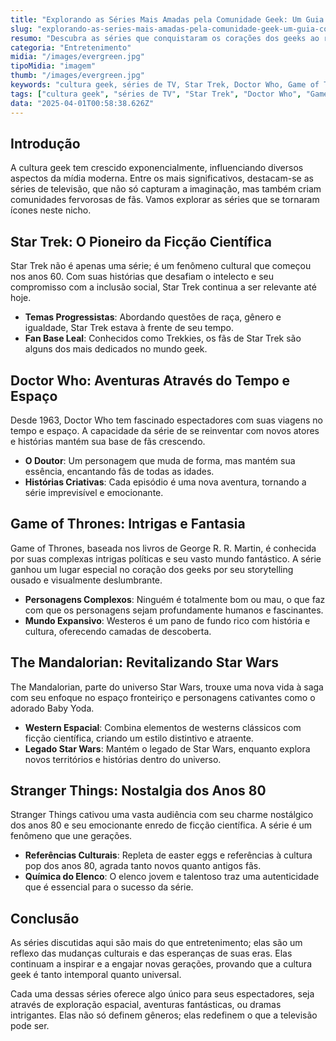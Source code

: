 ```yaml
---
title: "Explorando as Séries Mais Amadas pela Comunidade Geek: Um Guia Completo"
slug: "explorando-as-series-mais-amadas-pela-comunidade-geek-um-guia-completo"
resumo: "Descubra as séries que conquistaram os corações dos geeks ao redor do mundo. Este artigo detalha as características, histórias e o impacto cultural de cada série, mergulhando nas razões por trás de sua popularidade duradoura."
categoria: "Entretenimento"
midia: "/images/evergreen.jpg"
tipoMidia: "imagem"
thumb: "/images/evergreen.jpg"
keywords: "cultura geek, séries de TV, Star Trek, Doctor Who, Game of Thrones, The Mandalorian, Stranger Things, ficção científica"
tags: ["cultura geek", "séries de TV", "Star Trek", "Doctor Who", "Game of Thrones", "The Mandalorian", "Stranger Things", "ficção científica"]
data: "2025-04-01T00:58:38.626Z"
---
```


## Introdução

A cultura geek tem crescido exponencialmente, influenciando diversos aspectos da mídia moderna. Entre os mais significativos, destacam-se as séries de televisão, que não só capturam a imaginação, mas também criam comunidades fervorosas de fãs. Vamos explorar as séries que se tornaram ícones neste nicho.

## Star Trek: O Pioneiro da Ficção Científica

Star Trek não é apenas uma série; é um fenômeno cultural que começou nos anos 60. Com suas histórias que desafiam o intelecto e seu compromisso com a inclusão social, Star Trek continua a ser relevante até hoje.

- **Temas Progressistas**: Abordando questões de raça, gênero e igualdade, Star Trek estava à frente de seu tempo.
- **Fan Base Leal**: Conhecidos como Trekkies, os fãs de Star Trek são alguns dos mais dedicados no mundo geek.

## Doctor Who: Aventuras Através do Tempo e Espaço

Desde 1963, Doctor Who tem fascinado espectadores com suas viagens no tempo e espaço. A capacidade da série de se reinventar com novos atores e histórias mantém sua base de fãs crescendo.

- **O Doutor**: Um personagem que muda de forma, mas mantém sua essência, encantando fãs de todas as idades.
- **Histórias Criativas**: Cada episódio é uma nova aventura, tornando a série imprevisível e emocionante.

## Game of Thrones: Intrigas e Fantasia

Game of Thrones, baseada nos livros de George R. R. Martin, é conhecida por suas complexas intrigas políticas e seu vasto mundo fantástico. A série ganhou um lugar especial no coração dos geeks por seu storytelling ousado e visualmente deslumbrante.

- **Personagens Complexos**: Ninguém é totalmente bom ou mau, o que faz com que os personagens sejam profundamente humanos e fascinantes.
- **Mundo Expansivo**: Westeros é um pano de fundo rico com história e cultura, oferecendo camadas de descoberta.

## The Mandalorian: Revitalizando Star Wars

The Mandalorian, parte do universo Star Wars, trouxe uma nova vida à saga com seu enfoque no espaço fronteiriço e personagens cativantes como o adorado Baby Yoda.

- **Western Espacial**: Combina elementos de westerns clássicos com ficção científica, criando um estilo distintivo e atraente.
- **Legado Star Wars**: Mantém o legado de Star Wars, enquanto explora novos territórios e histórias dentro do universo.

## Stranger Things: Nostalgia dos Anos 80

Stranger Things cativou uma vasta audiência com seu charme nostálgico dos anos 80 e seu emocionante enredo de ficção científica. A série é um fenômeno que une gerações.

- **Referências Culturais**: Repleta de easter eggs e referências à cultura pop dos anos 80, agrada tanto novos quanto antigos fãs.
- **Química do Elenco**: O elenco jovem e talentoso traz uma autenticidade que é essencial para o sucesso da série.

## Conclusão

As séries discutidas aqui são mais do que entretenimento; elas são um reflexo das mudanças culturais e das esperanças de suas eras. Elas continuam a inspirar e a engajar novas gerações, provando que a cultura geek é tanto intemporal quanto universal.

Cada uma dessas séries oferece algo único para seus espectadores, seja através de exploração espacial, aventuras fantásticas, ou dramas intrigantes. Elas não só definem gêneros; elas redefinem o que a televisão pode ser.